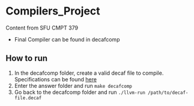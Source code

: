 # Compilers_Project
Content from SFU CMPT 379 

- Final Compiler can be found in decafcomp

## How to run
1. In the decafcomp folder, create a valid decaf file to compile. Specifications can be found [here](http://anoopsarkar.github.io/compilers-class/decafspec.html)
2. Enter the answer folder and run `make decafcomp`
3. Go back to the decafcomp folder and run `./llvm-run /path/to/decaf-file.decaf`
